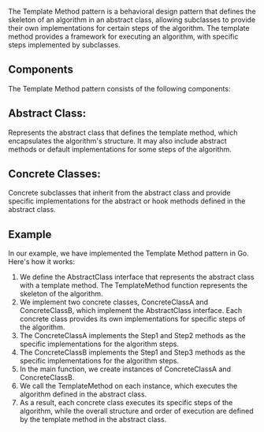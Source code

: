The Template Method pattern is a behavioral design pattern that defines the skeleton of an algorithm in an abstract class, allowing subclasses to provide their own implementations for certain steps of the algorithm. The template method provides a framework for executing an algorithm, with specific steps implemented by subclasses.

## Components
The Template Method pattern consists of the following components:

## Abstract Class: 
Represents the abstract class that defines the template method, which encapsulates the algorithm's structure. It may also include abstract methods or default implementations for some steps of the algorithm.

## Concrete Classes: 
Concrete subclasses that inherit from the abstract class and provide specific implementations for the abstract or hook methods defined in the abstract class.

## Example
In our example, we have implemented the Template Method pattern in Go. Here's how it works:

1. We define the AbstractClass interface that represents the abstract class with a template method. The TemplateMethod function represents the skeleton of the algorithm.
2. We implement two concrete classes, ConcreteClassA and ConcreteClassB, which implement the AbstractClass interface. Each concrete class provides its own implementations for specific steps of the algorithm.
3. The ConcreteClassA implements the Step1 and Step2 methods as the specific implementations for the algorithm steps.
4. The ConcreteClassB implements the Step1 and Step3 methods as the specific implementations for the algorithm steps.
5. In the main function, we create instances of ConcreteClassA and ConcreteClassB.
6. We call the TemplateMethod on each instance, which executes the algorithm defined in the abstract class.
7. As a result, each concrete class executes its specific steps of the algorithm, while the overall structure and order of execution are defined by the template method in the abstract class.